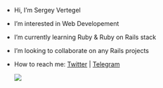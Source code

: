 - Hi, I’m Sergey Vertegel
- I’m interested in Web Developement
- I’m currently learning Ruby & Ruby on Rails stack
- I’m looking to collaborate on any Rails projects
- How to reach me: [Twitter](https://twitter.com/Vertegel01) | [Telegram](https://t.me/yourpal)

  ![](https://komarev.com/ghpvc/?username=vrtx01&color=red&style=plastic)

<!---
vrtx01/vrtx01 is a ✨ special ✨ repository because its `README.md` (this file) appears on your GitHub profile.
You can click the Preview link to take a look at your changes.
--->
